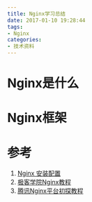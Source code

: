 ```yaml
---
title: Nginx学习总结
date: 2017-01-10 19:28:44
tags:
- Nginx
categories:
- 技术资料
---
```

# Nginx是什么
# Nginx框架
# 参考
1. [Nginx 安装配置](http://www.runoob.com/linux/nginx-install-setup.html)
2. [极客学院Nginx教程](http://wiki.jikexueyuan.com/project/nginx/nginx-framework.html)
3. [腾讯Nginx平台初探教程](http://tengine.taobao.org/book/chapter_02.html)
